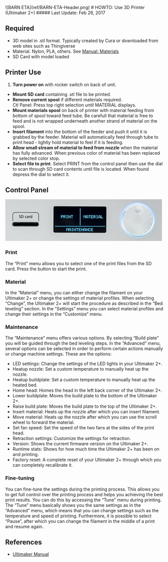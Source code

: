 <link href = "ref/_barn.css" rel="stylesheet" type="text/css" />
![BARN ETA](ref/BARN-ETA-Header.png)
# HOWTO: Use 3D Printer (Ultimaker 2+)
##### Last Update: Feb 26, 2017

## Required

- 3D model in .stl format.  Typically created by Cura or downloaded from web sites such as Thingiverse
- Material.  Nylon, PLA, others.  See [Manual: Materials](https://ultimaker.com/en/resources/manuals/materials)
- SD Card with model loaded

## Printer Use

1. **Turn power on** with rocker switch on back of unit.
- **Mount SD card** containing .stl file to be printed.
- **Remove current spool** if different materials required.   
Ctl Panel: Press top right selection until MATERIAL displays.  
- **Mount materials spool** on back of printer with material feeding from bottom of spool toward feed tube. Be carefull that material is free to feed and is not wrapped underneath another strand of material on the spool.  
- **Insert filament** into the bottom of the feeder and push it until it is grabbed by the feeder. Material will automatically feed through tube to print head - lightly hold material to feel if it is feeding.  
- **Allow small stream of material to feed from nozzle** when the material has fully advanced.  When previous color of material has been replaced by selected color stop.
-  **Select file to print**.  Select PRINT from the control panel then use the dial to scan through SD card contents until file is located.  When found depress the dial to select it.

## Control Panel

![](ref/Ultimaker-panel.png)
### Print

The “Print” menu allows you to select one of the print files from the SD card. Press the button to start the print.

### Material

In the “Material” menu, you can either change the filament on your Ultimaker 2+ or change the settings of material profiles. When selecting “Change”, the Ultimaker 2+ will start the procedure as described in the “Bed leveling” section. In the “Settings” menu you can select material profiles and change their settings in the “Customize” menu.

### Maintenance

The “Maintenance” menu offers various options. By selecting “Build plate” you will be guided through the bed leveling steps. In the “Advanced” menu, several options can be selected in order to perform certain actions manually or change machine settings. These are the options:

- LED settings: Change the settings of the LED lights in your Ultimaker 2+.
- Heatup nozzle: Set a custom temperature to manually heat up the nozzle.
- Heatup buildplate: Set a custom temperature to manually heat up the heated bed.
- Home head: Homes the head in the left back corner of the Ultimaker 2+.
- Lower buildplate: Moves the build plate to the bottom of the Ultimaker 2+.
- Raise build plate: Moves the build plate to the top of the Ultimaker 2+.
- Insert material: Heats up the nozzle after which you can insert filament.
- Move material: Heats up the nozzle after which you can use the scroll wheel to forward the material.
- Set fan speed: Set the speed of the two fans at the sides of the print head.
- Retraction settings: Customize the settings for retraction.
- Version: Shows the current firmware version on the Ultimaker 2+.
- Runtime stats: Shows for how much time the Ultimaker 2+ has been on and printing.
- Factory reset: A complete reset of your Ultimaker 2+ through which you can completely recalibrate it.

### Fine-tuning

You can fine-tune the settings during the printing process. This allows you to get full control over the printing process and helps you achieving the best print results. You can do this by accessing the “Tune” menu during printing. The “Tune” menu basically shows you the same settings as in the “Advanced” menu, which means that you can change settings such as the temperature and speed of printing. Furthermore, it is possible to select “Pause”, after which you can change the filament in the middle of a print and resume again.


## References
- [Ultimaker Manual](https://ultimaker.com/en/resources/manuals)

  